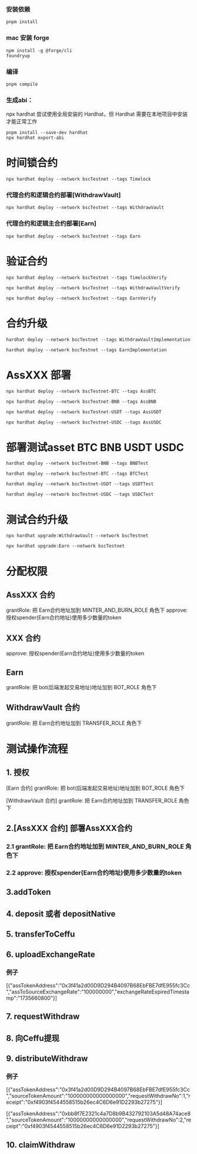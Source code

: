 ### 安装依赖

```shell
pnpm install
```

### mac 安装 forge
```shell
npm install -g @forge/cli
foundryup
```

### 编译
```shell
pnpm compile
```

### 生成abi：
npx hardhat 尝试使用全局安装的 Hardhat，但 Hardhat 需要在本地项目中安装才能正常工作
```shell
pnpm install --save-dev hardhat
npx hardhat export-abi
```

# 时间锁合约
```shell
npx hardhat deploy --network bscTestnet --tags Timelock
```

### 代理合约和逻辑合约部署[WithdrawVault]
```shell
npx hardhat deploy --network bscTestnet --tags WithdrawVault
```


### 代理合约和逻辑主合约部署[Earn]
```shell
npx hardhat deploy --network bscTestnet --tags Earn
```

# 验证合约
```shell
npx hardhat deploy --network bscTestnet --tags TimelockVerify
```
```shell
npx hardhat deploy --network bscTestnet --tags WithdrawVaultVerify
```
```shell
npx hardhat deploy --network bscTestnet --tags EarnVerify
```

# 合约升级
```shell
hardhat deploy --network bscTestnet --tags WithdrawVaultImplementation
```

```shell
hardhat deploy --network bscTestnet --tags EarnImplementation
```

# AssXXX 部署
```shell
npx hardhat deploy --network bscTestnet-BTC --tags AssBTC
```
```shell
npx hardhat deploy --network bscTestnet-BNB --tags AssBNB
```
```shell
npx hardhat deploy --network bscTestnet-USDT --tags AssUSDT
```
```shell
npx hardhat deploy --network bscTestnet-USDC --tags AssUSDC
```


# 部署测试asset BTC BNB USDT USDC
```shell
hardhat deploy --network bscTestnet-BNB --tags BNBTest
```
```shell
hardhat deploy --network bscTestnet-BTC --tags BTCTest
```
```shell
hardhat deploy --network bscTestnet-USDT --tags USDTTest
```
```shell
hardhat deploy --network bscTestnet-USDC --tags USDCTest
```

# 测试合约升级
```shell
npx hardhat upgrade:WithdrawVault --network bscTestnet
```

```shell
npx hardhat upgrade:Earn --network bscTestnet
```

# 分配权限
## AssXXX 合约
grantRole: 把 Earn合约地址加到 MINTER_AND_BURN_ROLE 角色下
approve: 授权spender(Earn合约地址)使用多少数量的token

## XXX 合约
approve: 授权spender(Earn合约地址)使用多少数量的token

## Earn
grantRole: 把 bot(后端发起交易地址)地址加到 BOT_ROLE 角色下

## WithdrawVault 合约
grantRole: 把 Earn合约地址加到 TRANSFER_ROLE 角色下

# 测试操作流程
## 1. 授权
[Earn 合约] grantRole: 把 bot(后端发起交易地址)地址加到 BOT_ROLE 角色下

[WithdrawVault 合约]  grantRole: 把 Earn合约地址加到 TRANSFER_ROLE 角色下
## 2.[AssXXX 合约] 部署AssXXX合约
### 2.1 grantRole: 把 Earn合约地址加到 MINTER_AND_BURN_ROLE 角色下
### 2.2 approve: 授权spender(Earn合约地址)使用多少数量的token
## 3.addToken
## 4. deposit 或者  depositNative
## 5. transferToCeffu
## 6. uploadExchangeRate
### 例子
[{"assTokenAddress":"0x3f41a2d00D9D294B4097B68EbFBE7dfE955fc3Cc","assToSourceExchangeRate":"100000000","exchangeRateExpiredTimestamp":"1735660800"}]
## 7. requestWithdraw
## 8. 向Ceffu提现
## 9. distributeWithdraw
### 例子 
[{"assTokenAddress":"0x3f41a2d00D9D294B4097B68EbFBE7dfE955fc3Cc","sourceTokenAmount":"100000000000000000","requestWithdrawNo":1,"receipt":"0xf4903f4544558515b26ec4C6D6e91D2293b27275"}]

[{"assTokenAddress":"0xbb8f7E2321c4a7D8b9B432792103A5d48A74ace8","sourceTokenAmount":"10000000000000000","requestWithdrawNo":2,"receipt":"0xf4903f4544558515b26ec4C6D6e91D2293b27275"}]
## 10. claimWithdraw
